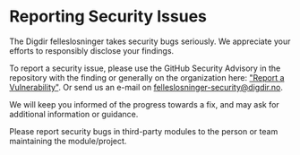 # Reporting Security Issues

The Digdir felleslosninger takes security bugs seriously. We appreciate your efforts to responsibly disclose your findings.

To report a security issue, please use the GitHub Security Advisory in the repository with the finding or generally on the organization here: ["Report a Vulnerability"](https://github.com/felleslosninger/felleslosninger/security/advisories/new). Or send us an e-mail on <a href = "mailto: felleslosninger-security@digdir.no">felleslosninger-security@digdir.no</a>.

We will keep you informed of the progress towards a fix, and may ask for additional information or guidance.

Please report security bugs in third-party modules to the person or team maintaining the module/project.
